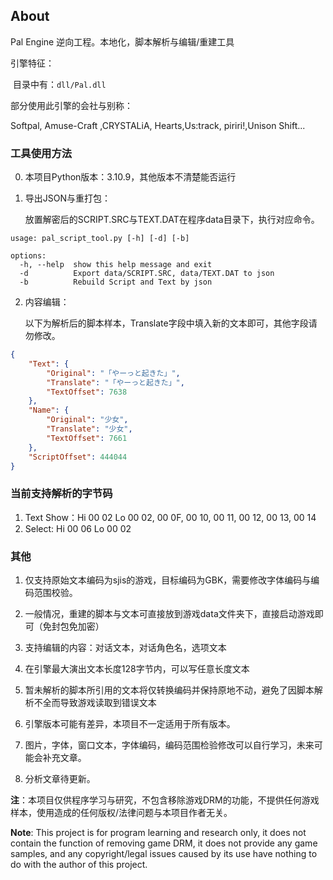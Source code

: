 ## About

Pal Engine 逆向工程。本地化，脚本解析与编辑/重建工具

引擎特征：

​	目录中有：`dll/Pal.dll`

部分使用此引擎的会社与别称：

Softpal, Amuse-Craft ,CRYSTALiA, Hearts,Us:track, piriri!,Unison Shift...

### 工具使用方法

0. 本项目Python版本：3.10.9，其他版本不清楚能否运行

1. 导出JSON与重打包：

   放置解密后的SCRIPT.SRC与TEXT.DAT在程序data目录下，执行对应命令。

```
usage: pal_script_tool.py [-h] [-d] [-b]

options:
  -h, --help  show this help message and exit
  -d          Export data/SCRIPT.SRC, data/TEXT.DAT to json
  -b          Rebuild Script and Text by json
```

2. 内容编辑：

   以下为解析后的脚本样本，Translate字段中填入新的文本即可，其他字段请勿修改。

```json
{
    "Text": {
        "Original": "「やーっと起きた」",
        "Translate": "「やーっと起きた」",
        "TextOffset": 7638
    },
    "Name": {
        "Original": "少女",
        "Translate": "少女",
        "TextOffset": 7661
    },
    "ScriptOffset": 444044
}
```

### 当前支持解析的字节码

1. Text Show：Hi 00 02 Lo 00 02, 00 0F, 00 10, 00 11, 00 12, 00 13, 00 14 
2. Select: Hi 00 06 Lo 00 02

### 其他

1. 仅支持原始文本编码为sjis的游戏，目标编码为GBK，需要修改字体编码与编码范围校验。

2. 一般情况，重建的脚本与文本可直接放到游戏data文件夹下，直接启动游戏即可（免封包免加密）

3. 支持编辑的内容：对话文本，对话角色名，选项文本

4. 在引擎最大演出文本长度128字节内，可以写任意长度文本

5. 暂未解析的脚本所引用的文本将仅转换编码并保持原地不动，避免了因脚本解析不全而导致游戏读取到错误文本

6. 引擎版本可能有差异，本项目不一定适用于所有版本。

7. 图片，字体，窗口文本，字体编码，编码范围检验修改可以自行学习，未来可能会补充文章。

8. 分析文章待更新。

**注**：本项目仅供程序学习与研究，不包含移除游戏DRM的功能，不提供任何游戏样本，使用造成的任何版权/法律问题与本项目作者无关。

**Note**: This project is for program learning and research only, it does not contain the function of removing game DRM, it does not provide any game samples, and any copyright/legal issues caused by its use have nothing to do with the author of this project.
